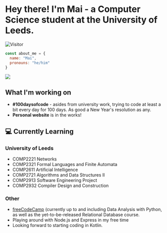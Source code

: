 # Hey there! I'm Mai - a Computer Science student at the University of Leeds.

![Visitor](https://visitor-badge.laobi.icu/badge?page_id=mai-soup.mai-soup)

```javascript
const about_me = {
  name: "Mai",
  pronouns: "he/him"
}
```

<p align="center>
  <img src="https://github-readme-stats.vercel.app/api?username=mai-soup&show_icons=true&theme=gruvbox" />
  <img src="https://github-readme-stats.vercel.app/api/top-langs/?username=mai-soup&langs_count=8&layout=compact&theme=gruvbox" />
</p>

## What I'm working on

* __#100daysofcode__ - asides from university work, trying to code at least a bit every day for 100 days. As good a New Year's resolution as any.
* __Personal website__ is in the works!

## 💻 Currently Learning

### University of Leeds
* COMP2221 Networks
* COMP2321 Formal Languages and Finite Automata
* COMP2611 Artificial Intelligence
* COMP2721 Algorithms and Data Structures II
* COMP2913 Software Engineering Project
* COMP2932 Compiler Design and Construction

### Other
* [freeCodeCamp](https://www.freecodecamp.org/) (currently up to and including Data Analysis with Python, as well as the yet-to-be-released Relational Database course.
* Playing around with Node.js and Express in my free time
* Looking forward to starting coding in Kotlin.
